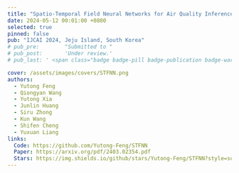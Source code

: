 ```yaml
---
title: "Spatio-Temporal Field Neural Networks for Air Quality Inference"
date: 2024-05-12 00:01:00 +0800
selected: true
pinned: false
pub: "IJCAI 2024, Jeju Island, South Korea"
# pub_pre:        "Submitted to "
# pub_post:       'Under review.'
# pub_last: ' <span class="badge badge-pill badge-publication badge-warning">Poster</span>'

cover: /assets/images/covers/STFNN.png
authors:
  - Yutong Feng
  - Qiongyan Wang
  - Yutong Xia
  - Junlin Huang
  - Siru Zhong
  - Kun Wang
  - Shifen Cheng
  - Yuxuan Liang
links:
  Code: https://github.com/Yutong-Feng/STFNN
  Paper: https://arxiv.org/pdf/2403.02354.pdf
  Stars: https://img.shields.io/github/stars/Yutong-Feng/STFNN?style=social
---
```

